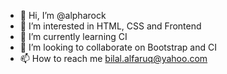 - 👋 Hi, I’m @alpharock
- 👀 I’m interested in HTML, CSS and Frontend
- 🌱 I’m currently learning CI
- 💞️ I’m looking to collaborate on Bootstrap and CI
- 📫 How to reach me bilal.alfaruq@yahoo.com

<!---
alpharock/alpharock is a ✨ special ✨ repository because its `README.md` (this file) appears on your GitHub profile.
You can click the Preview link to take a look at your changes.
--->
